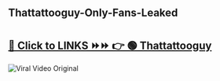 
 ## Thattattooguy-Only-Fans-Leaked

# <h2><a href="https://clipsfans.com/Thattattooguy&ref=git">🔗 Click to LINKS ⏩⏩ 👉 🟢 Thattattooguy </a></h2>

<a href="https://clipsfans.com/Thattattooguy&ref=git" rel="nofollow" data-target="animated-image.originalLink"><img src="https://i.ibb.co.com/xMMVF88/686577567.gif" alt="Viral Video Original" style="max-width: 100%; display: inline-block;" data-target="animated-image.originalImage"></a>
